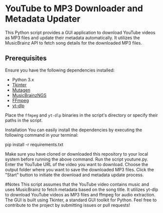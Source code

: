 # YouTube to MP3 Downloader and Metadata Updater

This Python script provides a GUI application to download YouTube videos as MP3 files and update their metadata automatically. It utilizes the MusicBrainz API to fetch song details for the downloaded MP3 files.

## Prerequisites

Ensure you have the following dependencies installed:

- Python 3.x
- [Tkinter](https://docs.python.org/3/library/tkinter.html)
- [Mutagen](https://mutagen.readthedocs.io/en/latest/)
- [MusicBrainzNGS](https://python-musicbrainzngs.readthedocs.io/en/v0.7.1/)
- [FFmpeg](https://ffmpeg.org/)
- [yt-dlp](https://github.com/yt-dlp/yt-dlp)

Place the `ffmpeg` and `yt-dlp` binaries in the script's directory or specify their paths in the script.

Installation
You can easily install the dependencies by executing the following command in your terminal:

pip install -r requirements.txt

Make sure you have cloned or downloaded this repository to your local system before running the above command.
Run the script youtune.py.
Enter the YouTube URL of the video you want to download.
Choose the output folder where you want to save the downloaded MP3 files.
Click the "Start" button to initiate the download and metadata update process.

#Notes
This script assumes that the YouTube video contains music and uses MusicBrainz to fetch metadata based on the song title.
It utilizes yt-dlp to download YouTube videos as MP3 files and ffmpeg for audio extraction.
The GUI is built using Tkinter, a standard GUI toolkit for Python.
Feel free to contribute to the project by submitting issues or pull requests!
